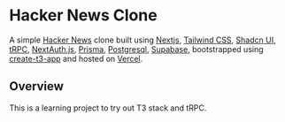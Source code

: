 # Hacker News Clone

A simple [Hacker News](https://news.ycombinator.com/) clone built using [Nextjs](https://nextjs.org), [Tailwind CSS](https://tailwindcss.com), [Shadcn UI](https://ui.shadcn.com/), [tRPC](https://trpc.io), [NextAuth.js](https://next-auth.js.org), [Prisma](https://prisma.io), [Postgresql](https://www.postgresql.org/), [Supabase](https://supabase.com), bootstrapped using [create-t3-app](https://create.t3.gg/) and hosted on [Vercel](https://vercel.com).

## Overview

This is a learning project to try out T3 stack and tRPC.
